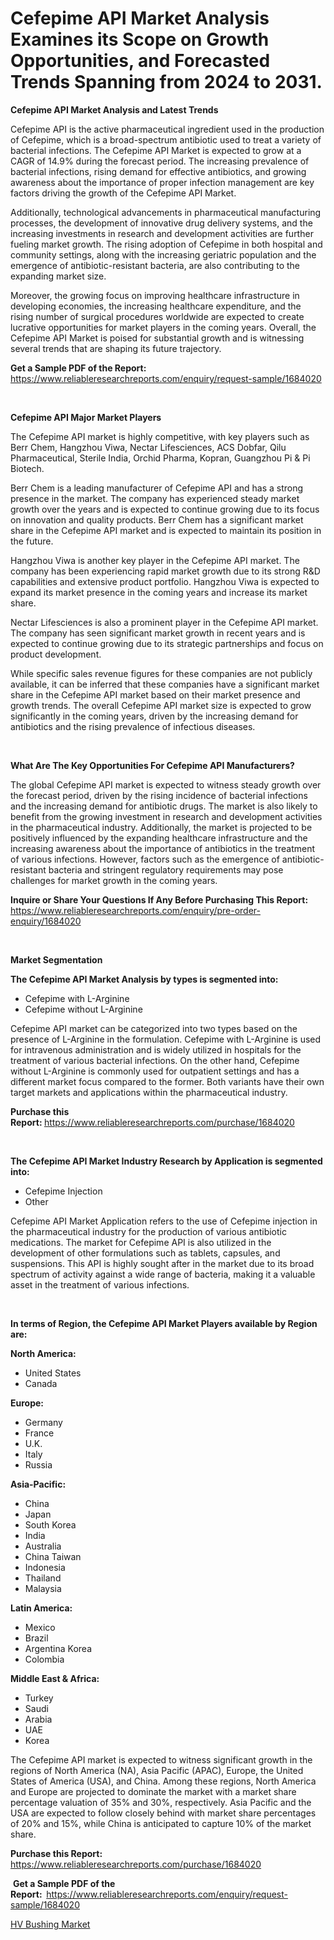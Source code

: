 <p><h1>Cefepime API Market Analysis Examines its Scope on Growth Opportunities, and Forecasted Trends Spanning from 2024 to 2031.</h1></p><p><strong>Cefepime API Market Analysis and Latest Trends</strong></p>
<p><p>Cefepime API is the active pharmaceutical ingredient used in the production of Cefepime, which is a broad-spectrum antibiotic used to treat a variety of bacterial infections. The Cefepime API Market is expected to grow at a CAGR of 14.9% during the forecast period. The increasing prevalence of bacterial infections, rising demand for effective antibiotics, and growing awareness about the importance of proper infection management are key factors driving the growth of the Cefepime API Market.</p><p>Additionally, technological advancements in pharmaceutical manufacturing processes, the development of innovative drug delivery systems, and the increasing investments in research and development activities are further fueling market growth. The rising adoption of Cefepime in both hospital and community settings, along with the increasing geriatric population and the emergence of antibiotic-resistant bacteria, are also contributing to the expanding market size.</p><p>Moreover, the growing focus on improving healthcare infrastructure in developing economies, the increasing healthcare expenditure, and the rising number of surgical procedures worldwide are expected to create lucrative opportunities for market players in the coming years. Overall, the Cefepime API Market is poised for substantial growth and is witnessing several trends that are shaping its future trajectory.</p></p>
<p><strong>Get a Sample PDF of the Report:&nbsp;</strong> <a href="https://www.reliableresearchreports.com/enquiry/request-sample/1684020">https://www.reliableresearchreports.com/enquiry/request-sample/1684020</a></p>
<p>&nbsp;</p>
<p><strong>Cefepime API Major Market Players</strong></p>
<p><p>The Cefepime API market is highly competitive, with key players such as Berr Chem, Hangzhou Viwa, Nectar Lifesciences, ACS Dobfar, Qilu Pharmaceutical, Sterile India, Orchid Pharma, Kopran, Guangzhou Pi & Pi Biotech. </p><p>Berr Chem is a leading manufacturer of Cefepime API and has a strong presence in the market. The company has experienced steady market growth over the years and is expected to continue growing due to its focus on innovation and quality products. Berr Chem has a significant market share in the Cefepime API market and is expected to maintain its position in the future.</p><p>Hangzhou Viwa is another key player in the Cefepime API market. The company has been experiencing rapid market growth due to its strong R&D capabilities and extensive product portfolio. Hangzhou Viwa is expected to expand its market presence in the coming years and increase its market share.</p><p>Nectar Lifesciences is also a prominent player in the Cefepime API market. The company has seen significant market growth in recent years and is expected to continue growing due to its strategic partnerships and focus on product development.</p><p>While specific sales revenue figures for these companies are not publicly available, it can be inferred that these companies have a significant market share in the Cefepime API market based on their market presence and growth trends. The overall Cefepime API market size is expected to grow significantly in the coming years, driven by the increasing demand for antibiotics and the rising prevalence of infectious diseases.</p></p>
<p>&nbsp;</p>
<p><strong>What Are The Key Opportunities For Cefepime API Manufacturers?</strong></p>
<p><p>The global Cefepime API market is expected to witness steady growth over the forecast period, driven by the rising incidence of bacterial infections and the increasing demand for antibiotic drugs. The market is also likely to benefit from the growing investment in research and development activities in the pharmaceutical industry. Additionally, the market is projected to be positively influenced by the expanding healthcare infrastructure and the increasing awareness about the importance of antibiotics in the treatment of various infections. However, factors such as the emergence of antibiotic-resistant bacteria and stringent regulatory requirements may pose challenges for market growth in the coming years.</p></p>
<p><strong>Inquire or Share Your Questions If Any Before Purchasing This Report:</strong> <a href="https://www.reliableresearchreports.com/enquiry/pre-order-enquiry/1684020">https://www.reliableresearchreports.com/enquiry/pre-order-enquiry/1684020</a></p>
<p>&nbsp;</p>
<p><strong>Market Segmentation</strong></p>
<p><strong>The Cefepime API Market Analysis by types is segmented into:</strong></p>
<p><ul><li>Cefepime with L-Arginine</li><li>Cefepime without L-Arginine</li></ul></p>
<p><p>Cefepime API market can be categorized into two types based on the presence of L-Arginine in the formulation. Cefepime with L-Arginine is used for intravenous administration and is widely utilized in hospitals for the treatment of various bacterial infections. On the other hand, Cefepime without L-Arginine is commonly used for outpatient settings and has a different market focus compared to the former. Both variants have their own target markets and applications within the pharmaceutical industry.</p></p>
<p><strong>Purchase this Report:&nbsp;</strong><a href="https://www.reliableresearchreports.com/purchase/1684020">https://www.reliableresearchreports.com/purchase/1684020</a></p>
<p>&nbsp;</p>
<p><strong>The Cefepime API Market Industry Research by Application is segmented into:</strong></p>
<p><ul><li>Cefepime Injection</li><li>Other</li></ul></p>
<p><p>Cefepime API Market Application refers to the use of Cefepime injection in the pharmaceutical industry for the production of various antibiotic medications. The market for Cefepime API is also utilized in the development of other formulations such as tablets, capsules, and suspensions. This API is highly sought after in the market due to its broad spectrum of activity against a wide range of bacteria, making it a valuable asset in the treatment of various infections.</p></p>
<p>&nbsp;</p>
<p><strong>In terms of Region, the Cefepime API Market Players available by Region are:</strong></p>
<p>
    <p> <strong> North America: </strong>
        <ul>
            <li>United States</li>
            <li>Canada</li>
        </ul>
        </p> 
    <p> <strong> Europe: </strong>
        <ul>
            <li>Germany</li>
            <li>France</li>
            <li>U.K.</li>
            <li>Italy</li>
            <li>Russia</li>
        </ul>
        </p> 
    <p> <strong> Asia-Pacific: </strong>
        <ul>
            <li>China</li>
            <li>Japan</li>
            <li>South Korea</li>
            <li>India</li>
            <li>Australia</li>
            <li>China Taiwan</li>
            <li>Indonesia</li>
            <li>Thailand</li>
            <li>Malaysia</li>
        </ul>
        </p> 
    <p> <strong> Latin America: </strong>
        <ul>
            <li>Mexico</li>
            <li>Brazil</li>
            <li>Argentina Korea</li>
            <li>Colombia</li>
        </ul>
        </p> 
    <p> <strong> Middle East & Africa: </strong>
        <ul>
            <li>Turkey</li>
            <li>Saudi</li>
            <li>Arabia</li>
            <li>UAE</li>
            <li>Korea</li>
        </ul>
    </p>
    </p>
<p><p>The Cefepime API market is expected to witness significant growth in the regions of North America (NA), Asia Pacific (APAC), Europe, the United States of America (USA), and China. Among these regions, North America and Europe are projected to dominate the market with a market share percentage valuation of 35% and 30%, respectively. Asia Pacific and the USA are expected to follow closely behind with market share percentages of 20% and 15%, while China is anticipated to capture 10% of the market share.</p></p>
<p><strong>Purchase this Report: </strong><a href="https://www.reliableresearchreports.com/purchase/1684020">https://www.reliableresearchreports.com/purchase/1684020</a></p>
<p>&nbsp;<strong>Get a Sample PDF of the Report:&nbsp;&nbsp;</strong><a href="https://www.reliableresearchreports.com/enquiry/request-sample/1684020">https://www.reliableresearchreports.com/enquiry/request-sample/1684020</a></p>
<p><strong></strong></p>
<p><p><a href="https://medium.com/@zoerees777/hv-bushing-market-size-reveals-the-best-marketing-channels-in-global-industry-5701e20ae8b2">HV Bushing Market</a></p></p>